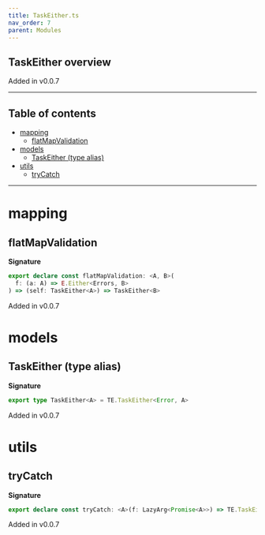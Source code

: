 ```yaml
---
title: TaskEither.ts
nav_order: 7
parent: Modules
---
```


## TaskEither overview

Added in v0.0.7

---

<h2 class="text-delta">Table of contents</h2>

- [mapping](#mapping)
  - [flatMapValidation](#flatmapvalidation)
- [models](#models)
  - [TaskEither (type alias)](#taskeither-type-alias)
- [utils](#utils)
  - [tryCatch](#trycatch)

---

# mapping

## flatMapValidation

**Signature**

```ts
export declare const flatMapValidation: <A, B>(
  f: (a: A) => E.Either<Errors, B>
) => (self: TaskEither<A>) => TaskEither<B>
```

Added in v0.0.7

# models

## TaskEither (type alias)

**Signature**

```ts
export type TaskEither<A> = TE.TaskEither<Error, A>
```

Added in v0.0.7

# utils

## tryCatch

**Signature**

```ts
export declare const tryCatch: <A>(f: LazyArg<Promise<A>>) => TE.TaskEither<Error, A>
```

Added in v0.0.7
